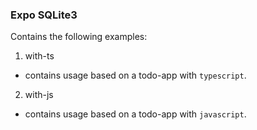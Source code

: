### Expo SQLite3

Contains the following examples:

1. with-ts

- contains usage based on a todo-app with `typescript`.

2. with-js

- contains usage based on a todo-app with `javascript`.
